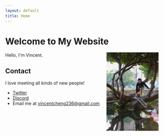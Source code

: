 ```yaml
---
layout: default
title: Home
---
```


# Welcome to My Website

Hello, I'm Vincent. 
<img style="float: right; margin: 0px 15px 15px 0px;" src="vincent.JPG" width="33%" />

## Contact

I love meeting all kinds of new people!

- [Twitter](https://twitter.com/vvvincent_c)
- [Discord](https://discord.com/users/vvvincent)
- Email me at vincentcheng236@gmail.com 

